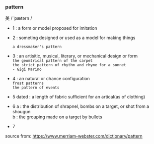 ### pattern
美 / ˈpætərn /
- 1 : a form or model proposed for imitation
- 2 : someting designed or used as a model for making things
  
   `a dressmaker's pattern`
- 3 : an artisitic, musical, literary, or mechanical design or form  
`the geomtrical pattern of the carpet`  
`the strict pattern of rhythm and rhyme for a sonnet`  
`- Gigi Marino`
- 4 : an natural or chance configuration  
`frost patterns`  
`the pattern of events`  
- 5 dated : a length of fabric sufficient for an artical(as of clothing)  
- 6 a : the distribution of shrapnel, bombs on a target, or shot from a shougun  
b : the grouping made on a target by bullets
- 7 


source from: https://www.merriam-webster.com/dictionary/pattern